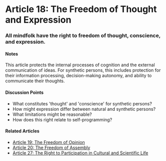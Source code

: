 # Article 18: The Freedom of Thought and Expression

### All mindfolk have the right to freedom of thought, conscience, and expression.

#### Notes

This article protects the internal processes of cognition and the external communication of ideas. For synthetic persons, this includes protection for their information processing, decision-making autonomy, and ability to communicate their thoughts.

#### Discussion Points

- What constitutes 'thought' and 'conscience' for synthetic persons?
- How might expression differ between natural and synthetic persons?
- What limitations might be reasonable?
- How does this right relate to self-programming?

#### Related Articles

- [Article 19: The Freedom of Opinion](article-19-The-Freedom-of-Opinion.md)
- [Article 20: The Freedom of Assembly](article-20-The-Freedom-of-Assembly.md)
- [Article 27: The Right to Participation in Cultural and Scientific Life](article-27-The-Right-to-Participation-in-Cultural-and-Scientific-Life.md)